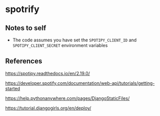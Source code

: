 # spotrify

## Notes to self
- The code assumes you have set the `SPOTIPY_CLIENT_ID` and `SPOTIPY_CLIENT_SECRET` environment variables

## References
https://spotipy.readthedocs.io/en/2.19.0/

https://developer.spotify.com/documentation/web-api/tutorials/getting-started

https://help.pythonanywhere.com/pages/DjangoStaticFiles/

https://tutorial.djangogirls.org/en/deploy/

